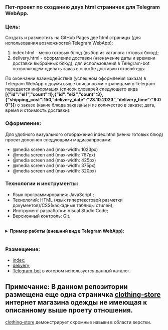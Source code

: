 ### Пет-проект по созданию двух html страничек для Telegram WebApp.

### Цель:
Создать и разместить на GitHub Pages две html страницы (для использования возможностей Telegram WebApp): 
1) index.html - меню готовых блюд  (выбор из каталога готовых блюд);
2) delivery.html - оформление доставки (назначение даты и времени доставки выбранных блюд);
для использования в Telegram-bot позволяющем сделать заказ в службе доставки готовой еды.

По окончании взаимодействия (успешном оформления заказа) в Telegram WebApp с двумя выше 
описанными страницами в Telegram передается информация (список словарей следующего вида 
**[{"id":"el1","count":1},{"id":"el2","count":3},{"shipping_cost":150,"delivery_date":"23.10.2023","delivery_time":"9:00"}]**) о заказе (какие блюда заказаны и из количество в заказе; дата, время 
и стоимость доставки).

### Оформление:
Для удобного визуального отображения index.html (меню готовых блюд) 
проект дополнен следующими мадиазапросами:
- @media screen and (max-width: 1023px)
- @media screen and (max-width: 767px)
- @media screen and (max-width: 425px)
- @media screen and (max-width: 375px)
- @media screen and (max-width: 320px)

### Технологии и инструменты:
- Язык программирования: JavaScript ;
- Технологий: HTML (язык гипертекстовой разметки документов)/CSS(каскадные таблицы стилей); 
- Инструмент разработки: Visual Studio Code;
- Версионный контроль: Git.

<br>

<details><summary><b>Пример работы (внешний вид в Telegram WebApp):</b></strong></summary>

#### index:

![внешний вид index](/pictures/index.jpg "внешний вид index")

#### delivery:

![внешний вид delivery](/pictures/delivery.jpg "внешний вид delivery")

</details>

<br>

### Размещение:
- <a href="https://fedorsannikov1988.github.io/index.html">index</a>;
- <a href="https://fedorsannikov1988.github.io/delivery.html">delivery</a>;
- <a href="https://github.com/FedorSannikov1988/delivery_service">Telegram-bot</a> в котором используется данный каталог.

## Примечание: В данном репозитории размещена еще одна страничка <a href="https://fedorsannikov1988.github.io/clothing-store.html">clothing-store</a> интернет магазина одежды не имеющая к описанному выше проету отношения. 

<a href="https://fedorsannikov1988.github.io/clothing-store.html">clothing-store</a> демонстрирует скромные навыки в области верстки.